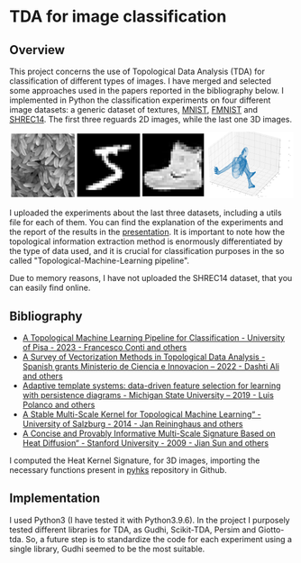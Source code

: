 # TDA for image classification

## Overview

This project concerns the use of Topological Data Analysis (TDA) for classification of different types of images. I have merged and selected some approaches used in the papers reported in the bibliography below.
I implemented in Python the classification experiments on four different image datasets: a generic dataset of textures, [MNIST](Code/MNIST), [FMNIST](Code/FMNIST) and [SHREC14](Code/SHREC14). The first three reguards 2D images, while the last one 3D images.

![](Extra_files/image1_TDA.png)

I uploaded the experiments about the last three datasets, including a utils file for each of them. You can find the explanation of the experiments and the report of the results in the [presentation](Presentation). It is important to note how the topological information extraction method is enormously differentiated by the type of data used, and it is crucial for classification purposes in the so called "Topological-Machine-Learning pipeline". 

Due to memory reasons, I have not uploaded the SHREC14 dataset, that you can easily find online.


## Bibliography

- [A Topological Machine Learning Pipeline for Classification - University of Pisa - 2023 - Francesco Conti and others](https://arxiv.org/abs/2309.15276)
- [A Survey of Vectorization Methods in Topological Data Analysis - Spanish grants Ministerio de Ciencia e Innovacion – 2022 - Dashti Ali and others](https://arxiv.org/abs/2212.09703)
- [Adaptive template systems: data-driven feature selection for learning with persistence diagrams - Michigan State University – 2019 - Luis Polanco and others](https://arxiv.org/abs/1910.06741)
- [A Stable Multi-Scale Kernel for Topological Machine Learning“ - University of Salzburg - 2014 - Jan Reininghaus and others](https://arxiv.org/abs/1412.6821)
- [A Concise and Provably Informative Multi-Scale Signature Based on Heat Diffusion“ - Stanford University - 2009 - Jian Sun and others](https://www.lix.polytechnique.fr/~maks/papers/hks.pdf)

I computed the Heat Kernel Signature, for 3D images, importing the necessary functions present in [pyhks](https://github.com/ctralie/pyhks) repository in Github.
 
## Implementation

I used Python3 (I have tested it with Python3.9.6). In the project I purposely tested different libraries for TDA, as Gudhi, Scikit-TDA, Persim and Giotto-tda. So, a future step is to standardize the code for each experiment using a single library, Gudhi seemed to be the most suitable. 
